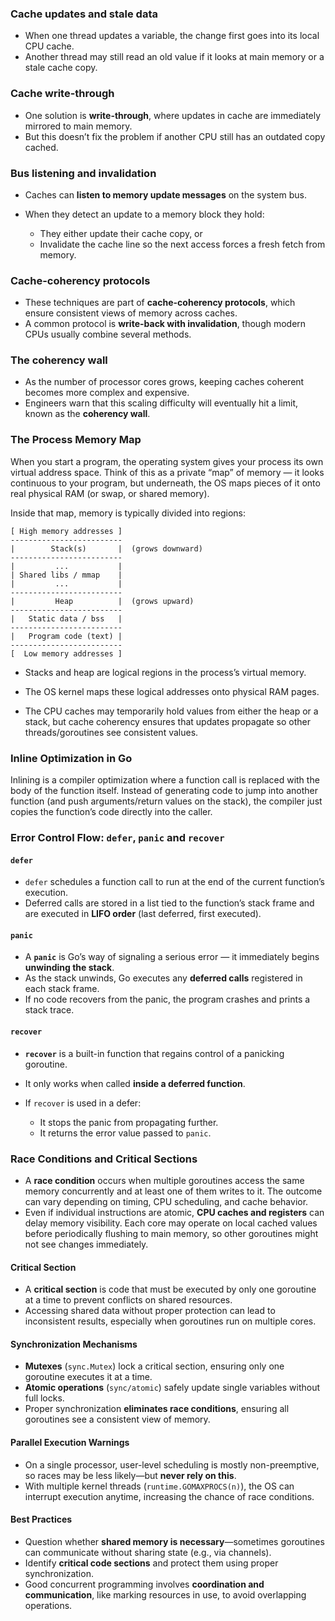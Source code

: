 
### Cache updates and stale data

* When one thread updates a variable, the change first goes into its local CPU cache.
* Another thread may still read an old value if it looks at main memory or a stale cache copy.

### Cache write-through

* One solution is **write-through**, where updates in cache are immediately mirrored to main memory.
* But this doesn’t fix the problem if another CPU still has an outdated copy cached.


### Bus listening and invalidation

* Caches can **listen to memory update messages** on the system bus.
* When they detect an update to a memory block they hold:

    * They either update their cache copy, or
    * Invalidate the cache line so the next access forces a fresh fetch from memory.

### Cache-coherency protocols

* These techniques are part of **cache-coherency protocols**, which ensure consistent views of memory across caches.
* A common protocol is **write-back with invalidation**, though modern CPUs usually combine several methods.


### The coherency wall

* As the number of processor cores grows, keeping caches coherent becomes more complex and expensive.
* Engineers warn that this scaling difficulty will eventually hit a limit, known as the **coherency wall**.

### The Process Memory Map 

When you start a program, the operating system gives your process its own virtual address space. Think of this as a private “map” of memory — it looks continuous to your program, but underneath, the OS maps pieces of it onto real physical RAM (or swap, or shared memory).

Inside that map, memory is typically divided into regions:

```
[ High memory addresses ]
-------------------------
|        Stack(s)       |  (grows downward)
-------------------------
|         ...           |
| Shared libs / mmap    |
|         ...           |
-------------------------
|         Heap          |  (grows upward)
-------------------------
|   Static data / bss   |
-------------------------
|   Program code (text) |
-------------------------
[  Low memory addresses ]
```

* Stacks and heap are logical regions in the process’s virtual memory.

* The OS kernel maps these logical addresses onto physical RAM pages.

* The CPU caches may temporarily hold values from either the heap or a stack, but cache coherency ensures that updates propagate so other threads/goroutines see consistent values.

### Inline Optimization in Go

Inlining is a compiler optimization where a function call is replaced with the body of the function itself. Instead of generating code to jump into another function (and push arguments/return values on the stack), the compiler just copies the function’s code directly into the caller.


### Error Control Flow: `defer`, `panic` and `recover`

#### `defer`
* `defer` schedules a function call to run at the end of the current function’s execution.
* Deferred calls are stored in a list tied to the function’s stack frame and are executed in **LIFO order** (last deferred, first executed).

#### `panic`

* A **`panic`** is Go’s way of signaling a serious error — it immediately begins **unwinding the stack**.
* As the stack unwinds, Go executes any **deferred calls** registered in each stack frame.
* If no code recovers from the panic, the program crashes and prints a stack trace.

#### `recover`

* **`recover`** is a built-in function that regains control of a panicking goroutine.
* It only works when called **inside a deferred function**.
* If `recover` is used in a defer:

    * It stops the panic from propagating further.
    * It returns the error value passed to `panic`.

    
### Race Conditions and Critical Sections

* A **race condition** occurs when multiple goroutines access the same memory concurrently and at least one of them writes to it. The outcome can vary depending on timing, CPU scheduling, and cache behavior.
* Even if individual instructions are atomic, **CPU caches and registers** can delay memory visibility. Each core may operate on local cached values before periodically flushing to main memory, so other goroutines might not see changes immediately.

#### Critical Section

* A **critical section** is code that must be executed by only one goroutine at a time to prevent conflicts on shared resources.
* Accessing shared data without proper protection can lead to inconsistent results, especially when goroutines run on multiple cores.

#### Synchronization Mechanisms

* **Mutexes** (`sync.Mutex`) lock a critical section, ensuring only one goroutine executes it at a time.
* **Atomic operations** (`sync/atomic`) safely update single variables without full locks.
* Proper synchronization **eliminates race conditions**, ensuring all goroutines see a consistent view of memory.

#### Parallel Execution Warnings

* On a single processor, user-level scheduling is mostly non-preemptive, so races may be less likely—but **never rely on this**.
* With multiple kernel threads (`runtime.GOMAXPROCS(n)`), the OS can interrupt execution anytime, increasing the chance of race conditions.

#### Best Practices

* Question whether **shared memory is necessary**—sometimes goroutines can communicate without sharing state (e.g., via channels).
* Identify **critical code sections** and protect them using proper synchronization.
* Good concurrent programming involves **coordination and communication**, like marking resources in use, to avoid overlapping operations.
